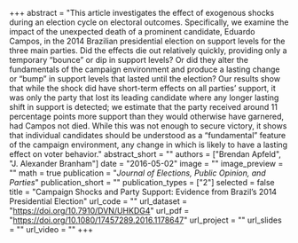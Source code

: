 +++ 
abstract = "This article investigates the effect of exogenous shocks during an election cycle on electoral outcomes. Specifically, we examine the impact of the unexpected death of a prominent candidate, Eduardo Campos, in the 2014 Brazilian presidential election on support levels for the three main parties. Did the effects die out relatively quickly, providing only a temporary “bounce” or dip in support levels? Or did they alter the fundamentals of the campaign environment and produce a lasting change or “bump” in support levels that lasted until the election? Our results show that while the shock did have short-term effects on all parties’ support, it was only the party that lost its leading candidate where any longer lasting shift in support is detected; we estimate that the party received around 11 percentage points more support than they would otherwise have garnered, had Campos not died. While this was not enough to secure victory, it shows that individual candidates should be understood as a “fundamental” feature of the campaign environment, any change in which is likely to have a lasting effect on voter behavior."
abstract_short = ""
authors = ["Brendan Apfeld", "J. Alexander Branham"]
date = "2016-05-02"
image = ""
image_preview = ""
math = true
publication = "*Journal of Elections, Public Opinion, and Parties*"
publication_short = ""
publication_types = ["2"]
selected = false
title = "Campaign Shocks and Party Support: Evidence from Brazil’s 2014 Presidential Election"
url_code = ""
url_dataset = "https://doi.org/10.7910/DVN/UHKDG4"
url_pdf = "https://doi.org/10.1080/17457289.2016.1178647"
url_project = ""
url_slides = ""
url_video = ""
+++
